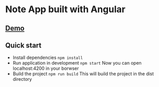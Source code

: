 # Note App built with Angular
## [Demo](https://note-nassar.netlify.com/) ##
## Quick start
- Install dependencies `npm install`
- Run application in development `npm start` Now you can open localhost:4200 in your borwser
- Build the project `npm run build` This will build the project in the dist directory